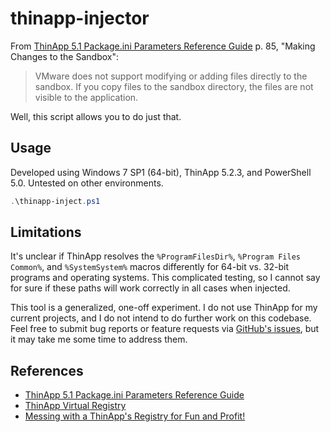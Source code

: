# thinapp-injector

From [ThinApp 5.1 Package.ini Parameters Reference Guide](https://www.vmware.com/pdf/thinapp51_packageini_reference.pdf#page=85) p. 85, "Making Changes to the Sandbox":

> VMware does not support modifying or adding files directly to the sandbox. If you copy files to the sandbox directory, the files are not visible to the application.

Well, this script allows you to do just that.



## Usage

Developed using Windows 7 SP1 (64-bit), ThinApp 5.2.3, and PowerShell 5.0. Untested on other environments.

```powershell
.\thinapp-inject.ps1
```



## Limitations

It's unclear if ThinApp resolves the `%ProgramFilesDir%`, `%Program Files Common%`, and `%SystemSystem%` macros differently for 64-bit vs. 32-bit programs and operating systems. This complicated testing, so I cannot say for sure if these paths will work correctly in all cases when injected.

This tool is a generalized, one-off experiment. I do not use ThinApp for my current projects, and I do not intend to do further work on this codebase. Feel free to submit bug reports or feature requests via [GitHub's issues](https://github.com/IllyaMoskvin/thinapp-inject/issues), but it may take me some time to address them.



## References

* [ThinApp 5.1 Package.ini Parameters Reference Guide](https://www.vmware.com/pdf/thinapp51_packageini_reference.pdf#page=85)
* [ThinApp Virtual Registry](http://web.archive.org/web/20140124151322/https://www.vmware.com/pdf/thinapp_virt_registry.pdf)
* [Messing with a ThinApp's Registry for Fun and Profit!](https://virtuallyjason.blogspot.com/2012/04/messing-with-thinapps-registry-for-fun.html)
